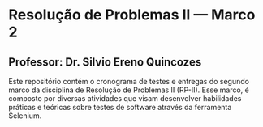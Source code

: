 # Resolução de Problemas II — Marco 2
## Professor: Dr. Silvio Ereno Quincozes

Este repositório contém o cronograma de testes e entregas do segundo marco da disciplina de Resolução de Problemas II (RP-II). Esse marco, é composto por diversas atividades que visam desenvolver habilidades práticas e teóricas sobre testes de software através da ferramenta Selenium.
